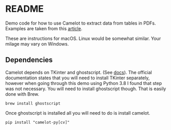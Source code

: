 # README
Demo code for how to use Camelot to extract data from tables in PDFs. Examples are taken from this [article](https://medium.com/@marizu_makozi/extracting-tables-in-pdf-using-python-d520b6d8a66).

These are instructions for macOS.  Linux would be somewhat similar.  Your milage may vary on Windows.

## Dependencies 
Camelot depends on TKinter and ghostscript.  (See [docs](https://camelot-py.readthedocs.io/en/master/user/install.html#install)).  The official documentation states that you will need to install TKinter separately, however when going through this demo using Python 3.8 I found that step was not necessary.  You will need to install ghostscript though.  That is easily done with Brew.

`brew install ghostscript`

Once ghostscript is installed all you will need to do is install camelot.  

`pip install "camelot-py[cv]"`